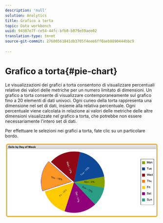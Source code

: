 ```yaml
---
description: 'null'
solution: Analytics
title: Grafico a torta
topic: Data workbench
uuid: 94387e7f-ce54-44fc-bfb8-b079e59aee02
translation-type: tm+mt
source-git-commit: 27600561841db3705f4eee6ff0aeb8890444bbc9

---
```



# Grafico a torta{#pie-chart}

Le visualizzazioni dei grafici a torta consentono di visualizzare percentuali relative dei valori delle metriche per un numero limitato di dimensioni. Un grafico a torta consente di visualizzare contemporaneamente sul grafico fino a 20 elementi di dati univoci. Ogni cuneo della torta rappresenta una dimensione nel set di dati, insieme alla relativa percentuale. Ogni percentuale viene calcolata in relazione ai valori delle metriche delle altre dimensioni visualizzate nel grafico a torta, che potrebbe non essere necessariamente l&#39;intero set di dati.

Per effettuare le selezioni nei grafici a torta, fate clic su un particolare bordo.

![](assets/pie_chart.png)
